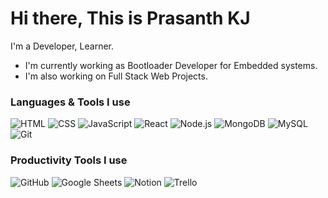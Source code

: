 # Hi there, This is Prasanth KJ
I'm a Developer, Learner.
- I'm currently working as Bootloader Developer for Embedded systems.
- I'm also working on Full Stack Web Projects.

### Languages & Tools I use
![HTML](https://img.shields.io/badge/-HTML-05122A?style=flat&logo=HTML5) 
![CSS](https://img.shields.io/badge/-CSS-05122A?style=flat&logo=CSS3&logoColor=1572B6)
![JavaScript](https://img.shields.io/badge/-JavaScript-05122A?style=flat&logo=javascript)
![React](https://img.shields.io/badge/-React-05122A?style=flat&logo=react)
![Node.js](https://img.shields.io/badge/-Node.js-05122A?style=flat&logo=node.js)
![MongoDB](https://img.shields.io/badge/-MongoDB-05122A?style=flat&logo=mongodb)
![MySQL](https://img.shields.io/badge/-MySQL-05122A?style=flat&logo=mysql)
![Git](https://img.shields.io/badge/-Git-05122A?style=flat&logo=git)


### Productivity Tools I use
![GitHub](https://img.shields.io/badge/-GitHub-05122A?style=flat&logo=github)
![Google Sheets](https://img.shields.io/badge/-Google%20Sheets-05122A?style=flat&logo=Google-Sheets)
![Notion](https://img.shields.io/badge/-Notion-05122A?style=flat&logo=Notion)
![Trello](https://img.shields.io/badge/-Trello-05122A?style=flat&logo=Trello)

